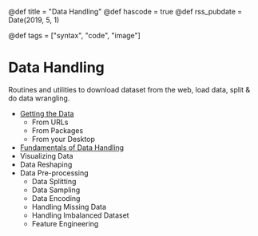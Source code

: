 @def title = "Data Handling"
@def hascode = true
@def rss_pubdate = Date(2019, 5, 1)

@def tags = ["syntax", "code", "image"]

# Data Handling

Routines and utilities to download dataset from the web, load data, split & do data wrangling. 



- [Getting the Data](/page/getting-data) 
  - From URLs
  - From Packages 
  - From your Desktop 
- [Fundamentals of Data Handling](/page/getting-to-know-your-data) 
- Visualizing Data
- Data Reshaping 
- Data Pre-processing 
  - Data Splitting 
  - Data Sampling 
  - Data Encoding 
  - Handling Missing Data 
  - Handling Imbalanced Dataset 
  - Feature Engineering